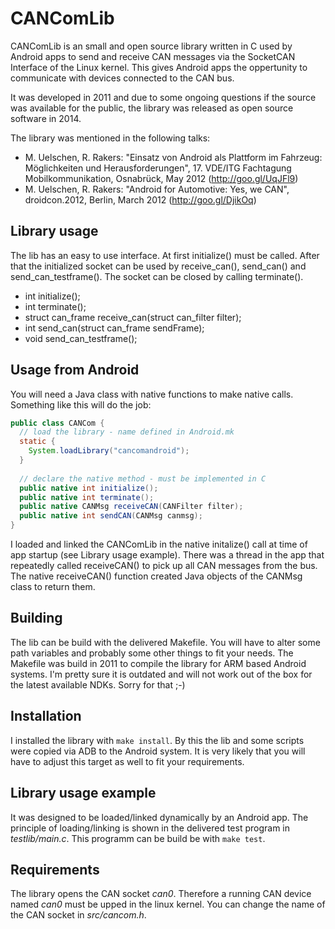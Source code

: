 # CANComLib

CANComLib is an small and open source library written in C used by Android apps to send and receive CAN messages via the SocketCAN Interface of the Linux kernel. This gives Android apps the oppertunity to communicate with devices connected to the CAN bus.

It was developed in 2011 and due to some ongoing questions if the source was available for the public, the library was released as open source software in 2014.

The library was mentioned in the following talks:
* M. Uelschen, R. Rakers: "Einsatz von Android als Plattform im Fahrzeug: Möglichkeiten und Herausforderungen", 17. VDE/ITG Fachtagung Mobilkommunikation, Osnabrück, May 2012 (http://goo.gl/UqJFl9)
* M. Uelschen, R. Rakers: "Android for Automotive: Yes, we CAN", droidcon.2012, Berlin, March 2012 (http://goo.gl/DjikOq)

## Library usage
The lib has an easy to use interface. At first initialize() must be called. After that the initialized socket can be used by receive_can(), send_can() and send_can_testframe(). The socket can be closed by calling terminate().
* int initialize();
* int terminate();
* struct can_frame receive_can(struct can_filter filter);
* int send_can(struct can_frame sendFrame);
* void send_can_testframe();

## Usage from Android
You will need a Java class with native functions to make native calls. Something like this will do the job:
```java
public class CANCom {
  // load the library - name defined in Android.mk 
  static {
    System.loadLibrary("cancomandroid");
  }
  
  // declare the native method - must be implemented in C
  public native int initialize();
  public native int terminate();
  public native CANMsg receiveCAN(CANFilter filter);
  public native int sendCAN(CANMsg canmsg);
}
```
I loaded and linked the CANComLib in the native initalize() call at time of app startup (see Library usage example). There was a thread in the app that repeatedly called receiveCAN() to pick up all CAN messages from the bus. The native receiveCAN() function created Java objects of the CANMsg class to return them.

## Building
The lib can be build with the delivered Makefile. You will have to alter some path variables and probably some other things to fit your needs. The Makefile was build in 2011 to compile the library for ARM based Android systems. I'm pretty sure it is outdated and will not work out of the box for the latest available NDKs. Sorry for that ;-)

## Installation
I installed the library with `make install`. By this the lib and some scripts were copied via ADB to the Android system. It is very likely that you will have to adjust this target as well to fit your requirements.

## Library usage example
It was designed to be loaded/linked dynamically by an Android app. The principle of loading/linking is shown in the delivered test program in *testlib/main.c*. This programm can be build be with `make test`.

## Requirements
The library opens the CAN socket *can0*. Therefore a running CAN device named *can0* must be upped in the linux kernel.
You can change the name of the CAN socket in *src/cancom.h*.
